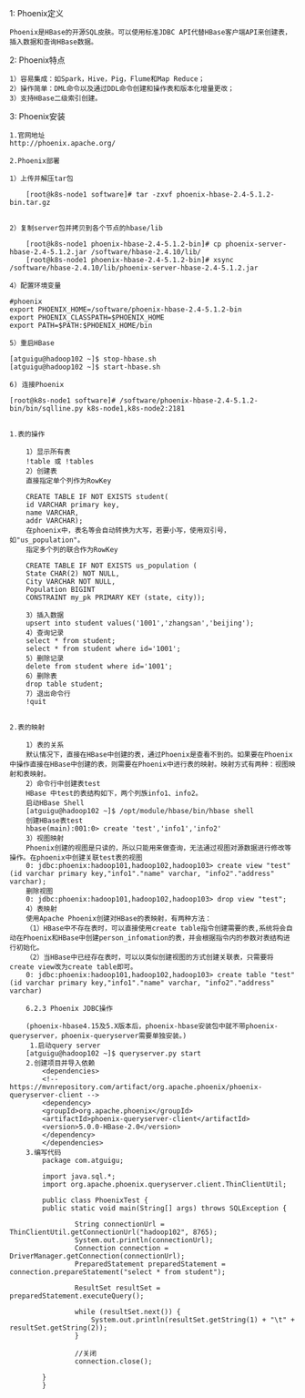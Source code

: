 1:  Phoenix定义

    Phoenix是HBase的开源SQL皮肤。可以使用标准JDBC API代替HBase客户端API来创建表，插入数据和查询HBase数据。

2: Phoenix特点

    1）容易集成：如Spark，Hive，Pig，Flume和Map Reduce；
    2）操作简单：DML命令以及通过DDL命令创建和操作表和版本化增量更改；
    3）支持HBase二级索引创建。

3: Phoenix安装

    1.官网地址
    http://phoenix.apache.org/

    2.Phoenix部署

    1）上传并解压tar包

        [root@k8s-node1 software]# tar -zxvf phoenix-hbase-2.4-5.1.2-bin.tar.gz 

    
    2）复制server包并拷贝到各个节点的hbase/lib

        [root@k8s-node1 phoenix-hbase-2.4-5.1.2-bin]# cp phoenix-server-hbase-2.4-5.1.2.jar /software/hbase-2.4.10/lib/
        [root@k8s-node1 phoenix-hbase-2.4-5.1.2-bin]# xsync /software/hbase-2.4.10/lib/phoenix-server-hbase-2.4-5.1.2.jar

    4）配置环境变量

    #phoenix
    export PHOENIX_HOME=/software/phoenix-hbase-2.4-5.1.2-bin
    export PHOENIX_CLASSPATH=$PHOENIX_HOME
    export PATH=$PATH:$PHOENIX_HOME/bin

    5）重启HBase

    [atguigu@hadoop102 ~]$ stop-hbase.sh
    [atguigu@hadoop102 ~]$ start-hbase.sh

    6) 连接Phoenix

    [root@k8s-node1 software]# /software/phoenix-hbase-2.4-5.1.2-bin/bin/sqlline.py k8s-node1,k8s-node2:2181

    
    1.表的操作

        1）显示所有表
        !table 或 !tables
        2）创建表
        直接指定单个列作为RowKey
        
        CREATE TABLE IF NOT EXISTS student(
        id VARCHAR primary key,
        name VARCHAR,
        addr VARCHAR);
        在phoenix中，表名等会自动转换为大写，若要小写，使用双引号，如"us_population"。
        指定多个列的联合作为RowKey
        
        CREATE TABLE IF NOT EXISTS us_population (
        State CHAR(2) NOT NULL,
        City VARCHAR NOT NULL,
        Population BIGINT
        CONSTRAINT my_pk PRIMARY KEY (state, city));

        3）插入数据
        upsert into student values('1001','zhangsan','beijing');
        4）查询记录
        select * from student;
        select * from student where id='1001';
        5）删除记录
        delete from student where id='1001';
        6）删除表
        drop table student;
        7）退出命令行
        !quit


    2.表的映射

        1）表的关系
        默认情况下，直接在HBase中创建的表，通过Phoenix是查看不到的。如果要在Phoenix中操作直接在HBase中创建的表，则需要在Phoenix中进行表的映射。映射方式有两种：视图映射和表映射。
        2）命令行中创建表test
        HBase 中test的表结构如下，两个列族info1、info2。
        启动HBase Shell
        [atguigu@hadoop102 ~]$ /opt/module/hbase/bin/hbase shell
        创建HBase表test
        hbase(main):001:0> create 'test','info1','info2'
        3）视图映射
        Phoenix创建的视图是只读的，所以只能用来做查询，无法通过视图对源数据进行修改等操作。在phoenix中创建关联test表的视图
        0: jdbc:phoenix:hadoop101,hadoop102,hadoop103> create view "test"(id varchar primary key,"info1"."name" varchar, "info2"."address" varchar);
        删除视图
        0: jdbc:phoenix:hadoop101,hadoop102,hadoop103> drop view "test";
        4）表映射
        使用Apache Phoenix创建对HBase的表映射，有两种方法：
        （1）HBase中不存在表时，可以直接使用create table指令创建需要的表,系统将会自动在Phoenix和HBase中创建person_infomation的表，并会根据指令内的参数对表结构进行初始化。
        （2）当HBase中已经存在表时，可以以类似创建视图的方式创建关联表，只需要将create view改为create table即可。
        0: jdbc:phoenix:hadoop101,hadoop102,hadoop103> create table "test"(id varchar primary key,"info1"."name" varchar, "info2"."address" varchar) 
    
        6.2.3 Phoenix JDBC操作

        (phoenix-hbase4.15及5.X版本后，phoenix-hbase安装包中就不带phoenix-queryserver，phoenix-queryserver需要单独安装。)
         1.启动query server
        [atguigu@hadoop102 ~]$ queryserver.py start 
        2.创建项目并导入依赖
            <dependencies>
            <!-- https://mvnrepository.com/artifact/org.apache.phoenix/phoenix-queryserver-client -->
            <dependency>
            <groupId>org.apache.phoenix</groupId>
            <artifactId>phoenix-queryserver-client</artifactId>
            <version>5.0.0-HBase-2.0</version>
            </dependency>
            </dependencies>
        3.编写代码
            package com.atguigu;
            
            import java.sql.*;
            import org.apache.phoenix.queryserver.client.ThinClientUtil;
            
            public class PhoenixTest {
            public static void main(String[] args) throws SQLException {
            
                    String connectionUrl = ThinClientUtil.getConnectionUrl("hadoop102", 8765);
                    System.out.println(connectionUrl);
                    Connection connection = DriverManager.getConnection(connectionUrl);
                    PreparedStatement preparedStatement = connection.prepareStatement("select * from student");
            
                    ResultSet resultSet = preparedStatement.executeQuery();
            
                    while (resultSet.next()) {
                        System.out.println(resultSet.getString(1) + "\t" + resultSet.getString(2));
                    }
            
                    //关闭
                    connection.close();
            
            }
            }
